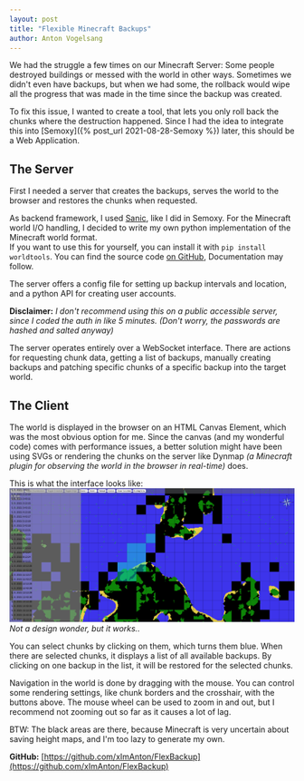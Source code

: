 ```yaml
---
layout: post
title: "Flexible Minecraft Backups"
author: Anton Vogelsang
---
```


We had the struggle a few times on our Minecraft Server: 
Some people destroyed buildings or messed with the world in other ways.
Sometimes we didn't even have backups, but when we had some,
the rollback would wipe all the progress that was made in the time
since the backup was created.

To fix this issue, I wanted to create a tool, that lets you only roll back
the chunks where the destruction happened. Since I had the idea to integrate
this into [Semoxy]({% post_url 2021-08-28-Semoxy %}) later, this should
be a Web Application.

## The Server
First I needed a server that creates the backups, serves the world to the browser
and restores the chunks when requested.

As backend framework, I used [Sanic](https://sanicframework.org/en/), like I did in Semoxy.
For the Minecraft world I/O handling, I decided to write my own python implementation
of the Minecraft world format.  
If you want to use this for yourself, you can install
it with `pip install worldtools`. You can find the source code [on GitHub](https://github.com/xImAnton/WorldTools), Documentation may follow.

The server offers a config file for setting up backup intervals and location, and
a python API for creating user accounts.

**Disclaimer:** *I don't recommend using this on a public accessible server, since
I coded the auth in like 5 minutes. (Don't worry, the passwords are hashed and salted anyway)*

The server operates entirely over a WebSocket interface.
There are actions for requesting chunk data, getting a list of backups, manually
creating backups and patching specific chunks of a specific backup into the target world.

## The Client
The world is displayed in the browser on an HTML Canvas Element, which
was the most obvious option for me.
Since the canvas (and my wonderful code)
comes with performance issues, a better solution might have been using SVGs or
rendering the chunks on the server like Dynmap *(a Minecraft plugin for observing the world in the browser in real-time)* does.

This is what the interface looks like:
![FlexBackup Interface](/assets/img/posts/flexbackup_interface.png)
*Not a design wonder, but it works..*

You can select chunks by clicking on them, which turns them blue.
When there are selected chunks, it displays a list of all available backups.
By clicking on one backup in the list, it will be restored for the selected
chunks.

Navigation in the world is done by dragging with the mouse. You can control some
rendering settings, like chunk borders and the crosshair, with the buttons above.
The mouse wheel can be used to zoom in and out, but I recommend not zooming out
so far as it causes a lot of lag.

BTW: The black areas are there, because Minecraft is very uncertain about
saving height maps, and I'm too lazy to generate my own.

**GitHub:** [https://github.com/xImAnton/FlexBackup](https://github.com/xImAnton/FlexBackup)
